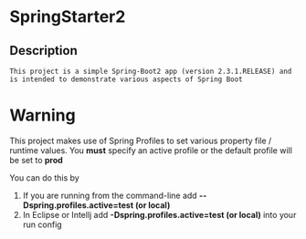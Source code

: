# SpringStarter2

## Description
	This project is a simple Spring-Boot2 app (version 2.3.1.RELEASE) and is intended to demonstrate various aspects of Spring Boot


# Warning

This project makes use of Spring Profiles to set various property file / runtime values.  You **must** specify an active profile
or the default profile will be set to **prod**

You can do this by
1. If you are running from the command-line add **--Dspring.profiles.active=test (or local)**
2. In Eclipse or Intellj add **-Dspring.profiles.active=test (or local)** into your run config

